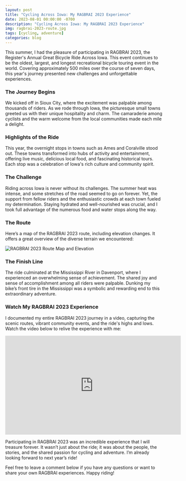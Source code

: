 ```yaml
---
layout: post
title: "Cycling Across Iowa: My RAGBRAI 2023 Experience"
date: 2023-08-01 00:00:00 -0700
description: "Cycling Across Iowa: My RAGBRAI 2023 Experience"
img: ragbrai-2023-route.jpg
tags: [cycling, adventure]
categories: blog
---
```


This summer, I had the pleasure of participating in RAGBRAI 2023, the Register's Annual Great Bicycle Ride Across Iowa. This event continues to be the oldest, largest, and longest recreational bicycle touring event in the world. Covering approximately 500 miles over the course of seven days, this year's journey presented new challenges and unforgettable experiences.

### The Journey Begins

We kicked off in Sioux City, where the excitement was palpable among thousands of riders. As we rode through Iowa, the picturesque small towns greeted us with their unique hospitality and charm. The camaraderie among cyclists and the warm welcome from the local communities made each mile a delight.

### Highlights of the Ride

This year, the overnight stops in towns such as Ames and Coralville stood out. These towns transformed into hubs of activity and entertainment, offering live music, delicious local food, and fascinating historical tours. Each stop was a celebration of Iowa's rich culture and community spirit.

### The Challenge

Riding across Iowa is never without its challenges. The summer heat was intense, and some stretches of the road seemed to go on forever. Yet, the support from fellow riders and the enthusiastic crowds at each town fueled my determination. Staying hydrated and well-nourished was crucial, and I took full advantage of the numerous food and water stops along the way.

### The Route

Here’s a map of the RAGBRAI 2023 route, including elevation changes. It offers a great overview of the diverse terrain we encountered:

![RAGBRAI 2023 Route Map and Elevation](/mitchtorkelson/assets/img/for_posts/ragbrai-2023-route.jpg)

### The Finish Line

The ride culminated at the Mississippi River in Davenport, where I experienced an overwhelming sense of achievement. The shared joy and sense of accomplishment among all riders were palpable. Dunking my bike’s front tire in the Mississippi was a symbolic and rewarding end to this extraordinary adventure.

### Watch My RAGBRAI 2023 Experience

I documented my entire RAGBRAI 2023 journey in a video, capturing the scenic routes, vibrant community events, and the ride's highs and lows. Watch the video below to relive the experience with me:

<div class="video-container">
  <iframe width="560" height="315" src="https://www.youtube.com/embed/K2ModSVqlXw" frameborder="0" allowfullscreen></iframe>
</div>

Participating in RAGBRAI 2023 was an incredible experience that I will treasure forever. It wasn’t just about the ride; it was about the people, the stories, and the shared passion for cycling and adventure. I’m already looking forward to next year’s ride!

Feel free to leave a comment below if you have any questions or want to share your own RAGBRAI experiences. Happy riding!
